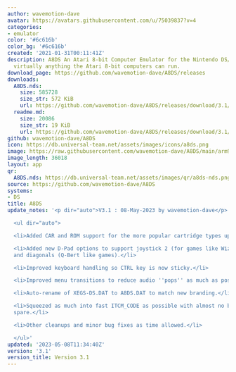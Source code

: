 ```yaml
---
author: wavemotion-dave
avatar: https://avatars.githubusercontent.com/u/75039837?v=4
categories:
- emulator
color: '#6c616b'
color_bg: '#6c616b'
created: '2021-01-31T00:11:41Z'
description: A8DS An Atari 8-bit Computer Emulator for the Nintendo DS/DSi and includes
  virtually anything the Atari 8-bit computers can run.
download_page: https://github.com/wavemotion-dave/A8DS/releases
downloads:
  A8DS.nds:
    size: 585728
    size_str: 572 KiB
    url: https://github.com/wavemotion-dave/A8DS/releases/download/3.1/A8DS.nds
  readme.md:
    size: 20086
    size_str: 19 KiB
    url: https://github.com/wavemotion-dave/A8DS/releases/download/3.1/readme.md
github: wavemotion-dave/A8DS
icon: https://db.universal-team.net/assets/images/icons/a8ds.png
image: https://raw.githubusercontent.com/wavemotion-dave/A8DS/main/arm9/gfx/bgTop.png
image_length: 36018
layout: app
qr:
  A8DS.nds: https://db.universal-team.net/assets/images/qr/a8ds-nds.png
source: https://github.com/wavemotion-dave/A8DS
systems:
- DS
title: A8DS
update_notes: '<p dir="auto">V3.1 : 08-May-2023 by wavemotion-dave</p>

  <ul dir="auto">

  <li>Added CAR and ROM support for the more popular cartridge types up to 1MB.</li>

  <li>Added new D-Pad options to support joystick 2 (for games like Wizard of Wor)
  and diagonals (Q-Bert like games).</li>

  <li>Improved keyboard handling so CTRL key is now sticky.</li>

  <li>Improved menu transitions to reduce audio ''pops'' as much as possible.</li>

  <li>Auto-rename of XEGS-DS.DAT to A8DS.DAT to match new branding.</li>

  <li>Squeezed as much into fast ITCM_CODE as possible with almost no bytes left to
  spare.</li>

  <li>Other cleanups and minor bug fixes as time allowed.</li>

  </ul>'
updated: '2023-05-08T11:34:40Z'
version: '3.1'
version_title: Version 3.1
---
```

